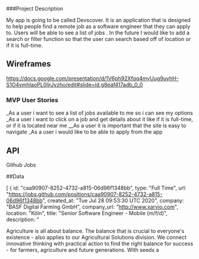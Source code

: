 ###Project Description

My app is going to be called Devscover. It is an application that is designed to help people find a remote job as a software engineer that they can apply to. Users will be able to see a list of jobs . In the future I would like to add a search or filter function so that the user can search based off of location or if it is full-time.

## Wireframes
https://docs.google.com/presentation/d/1V6ph92Xfqq4myUug9uyhH-S1O4vmhIaoPL0ljrJyzho/edit#slide=id.g8eaf417adb_0_0


### MVP User Stories

_As a user i want to see a list of jobs available to me so i can see my options
_As a user i want to click on a job and get details about it like if it is full-time, or if it is located near me
__As a user it is important that the site is easy to navigate
_As a user i would like to be able to apply from the app

## API
Github Jobs

##Data

[
{
id: "caa90907-8252-4732-a815-06d96f1348bb",
type: "Full Time",
url: "https://jobs.github.com/positions/caa90907-8252-4732-a815-06d96f1348bb",
created_at: "Tue Jul 28 09:53:30 UTC 2020",
company: "BASF Digital Farming GmbH",
company_url: "http://www.xarvio.com",
location: "Köln",
title: "Senior Software Engineer - Mobile (m/f/d)",
description: "<p>Agriculture is all about balance. The balance that is crucial to everyone's existence - also applies to our Agricultural Solutions division. We connect innovative thinking with practical action to find the right balance for success - for farmers, agriculture and future generations. With seeds a

